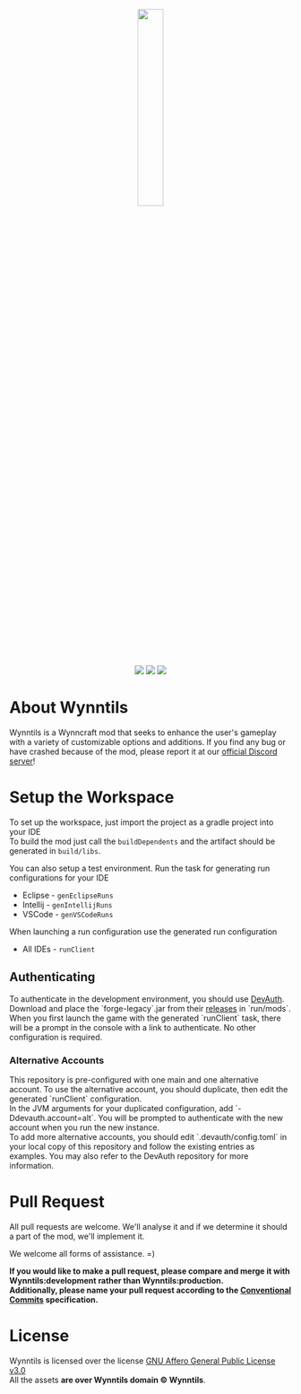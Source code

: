 <p align="center">
<img src="http://cdn.wynntils.com/wynntils%20logo%20-%20w%20paintstroke.png" width=30%>
<br>
<a href="https://discord.gg/ve49m9J"><img src="https://discordapp.com/api/guilds/394189072635133952/widget.png"></a>
<a href="http://ci.wynntils.com/job/Wynntils/"><img src="http://ci.wynntils.com/buildStatus/icon?job=Wynntils"></a>
<a href="https://github.com/Wynntils/Wynntils/blob/development/LICENSE"><img src="https://img.shields.io/badge/license-AGPL%203.0-green.svg"></a>
</p>

About Wynntils
========
Wynntils is a Wynncraft mod that seeks to enhance the user's gameplay with a variety of customizable options and additions.
If you find any bug or have crashed because of the mod, please report it at our <a href="https://discord.gg/SZuNem8">official Discord server</a>!

Setup the Workspace
========
To set up the workspace, just import the project as a gradle project into your IDE
<br> To build the mod just call the ``buildDependents`` and the artifact should be generated in `build/libs`.

You can also setup a test environment. Run the task for generating run configurations for your IDE

* Eclipse - `genEclipseRuns`
* Intellij - `genIntellijRuns`
* VSCode - `genVSCodeRuns`

When launching a run configuration use the generated run configuration

* All IDEs - `runClient`

<h2>Authenticating</h2>
To authenticate in the development environment, you should use <a href="https://github.com/DJtheRedstoner/DevAuth">DevAuth</a>.
<br> Download and place the `forge-legacy`.jar from their <a href="https://github.com/DJtheRedstoner/DevAuth/releases">releases</a> in `run/mods`.
<br> When you first launch the game with the generated `runClient` task, there will be a prompt in the console with a link to authenticate.
No other configuration is required.

<h3>Alternative Accounts</h3>
This repository is pre-configured with one main and one alternative account.
To use the alternative account, you should duplicate, then edit the generated `runClient` configuration.
<br> In the JVM arguments for your duplicated configuration, add `-Ddevauth.account=alt`.
You will be prompted to authenticate with the new account when you run the new instance.
<br> To add more alternative accounts, you should edit `.devauth/config.toml` in your local copy of this repository and follow the existing entries as examples.
You may also refer to the DevAuth repository for more information.

Pull Request
========
All pull requests are welcome. We'll analyse it and if we determine it should a part of the mod, we'll implement it.

We welcome all forms of assistance. =)

<strong>If you would like to make a pull request, please compare and merge it with Wynntils:development rather than Wynntils:production.
<br>Additionally, please name your pull request according to the <a href="https://www.conventionalcommits.org/en/v1.0.0/#summary">Conventional Commits</a> specification.</strong>
</strong>

License
========

Wynntils is licensed over the license [GNU Affero General Public License v3.0](https://github.com/Wynntils/Wynntils/blob/development/LICENSE)<br>
All the assets **are over Wynntils domain © Wynntils**.
